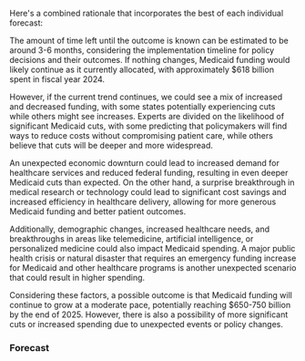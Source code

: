 Here's a combined rationale that incorporates the best of each individual forecast:

The amount of time left until the outcome is known can be estimated to be around 3-6 months, considering the implementation timeline for policy decisions and their outcomes. If nothing changes, Medicaid funding would likely continue as it currently allocated, with approximately $618 billion spent in fiscal year 2024.

However, if the current trend continues, we could see a mix of increased and decreased funding, with some states potentially experiencing cuts while others might see increases. Experts are divided on the likelihood of significant Medicaid cuts, with some predicting that policymakers will find ways to reduce costs without compromising patient care, while others believe that cuts will be deeper and more widespread.

An unexpected economic downturn could lead to increased demand for healthcare services and reduced federal funding, resulting in even deeper Medicaid cuts than expected. On the other hand, a surprise breakthrough in medical research or technology could lead to significant cost savings and increased efficiency in healthcare delivery, allowing for more generous Medicaid funding and better patient outcomes.

Additionally, demographic changes, increased healthcare needs, and breakthroughs in areas like telemedicine, artificial intelligence, or personalized medicine could also impact Medicaid spending. A major public health crisis or natural disaster that requires an emergency funding increase for Medicaid and other healthcare programs is another unexpected scenario that could result in higher spending.

Considering these factors, a possible outcome is that Medicaid funding will continue to grow at a moderate pace, potentially reaching $650-750 billion by the end of 2025. However, there is also a possibility of more significant cuts or increased spending due to unexpected events or policy changes.

### Forecast

